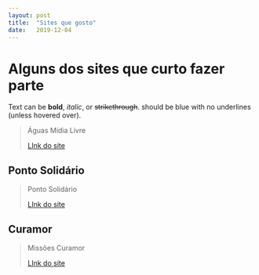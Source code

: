 ```yaml
---
layout: post
title:  "Sites que gosto"
date:   2019-12-04
---
```


# Alguns dos sites que curto fazer parte

Text can be **bold**, _italic_, or ~~strikethrough~~.  should be blue with no underlines (unless hovered over).


> Águas Mídia Livre
>
> [LInk do site](https://brasil.aguas.ml)


## Ponto Solidário

> Ponto Solidário
>
> [LInk do site](https://pontosolidario.org.br)

## Curamor

> Missões Curamor
>
> [LInk do site](https://curamor.com.br)


